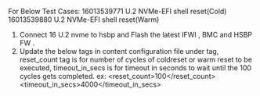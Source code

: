 For Below Test Cases: 
16013539771 U.2 NVMe-EFI shell reset(Cold)
16013539880 U.2 NVMe-EFI shell reset(Warm)

 1. Connect 16 U.2 nvme to hsbp and Flash the latest IFWI , BMC and HSBP FW .
 2. Update the below tags in content configuration file under <storage> tag,
     reset_count tag is for number of cycles of coldreset or warm reset to be executed,
     timeout_in_secs is for timeout in seconds to wait until the 100 cycles gets completed.
        ex: 
     <reset_count>100</reset_count>
     <timeout_in_secs>4000</timeout_in_secs>
    </storage>